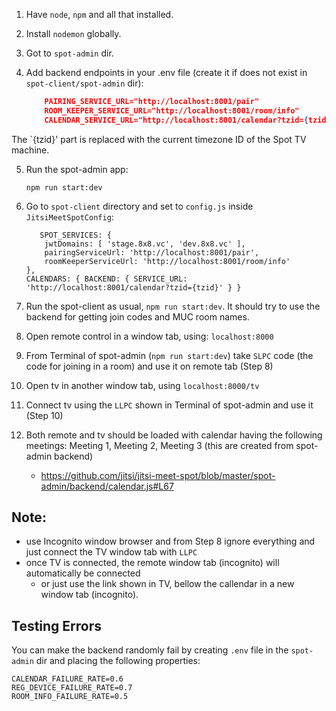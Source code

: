 1. Have `node`, `npm` and all that installed.

2. Install `nodemon` globally.

3. Got to `spot-admin` dir.

4. Add backend endpoints in your .env file (create it if does not exist in `spot-client/spot-admin` dir):
    ```json
        PAIRING_SERVICE_URL="http://localhost:8001/pair"
        ROOM_KEEPER_SERVICE_URL="http://localhost:8001/room/info"
        CALENDAR_SERVICE_URL="http://localhost:8001/calendar?tzid={tzid}"
    ```

The `{tzid}' part is replaced with the current timezone ID of the Spot TV machine.

5. Run the spot-admin app:

    `npm run start:dev`

6. Go to `spot-client` directory and set to `config.js` inside `JitsiMeetSpotConfig`:

    ```
       SPOT_SERVICES: {
        jwtDomains: [ 'stage.8x8.vc', 'dev.8x8.vc' ],
        pairingServiceUrl: 'http://localhost:8001/pair',
        roomKeeperServiceUrl: 'http://localhost:8001/room/info'
    },
    CALENDARS: { BACKEND: { SERVICE_URL: 'http://localhost:8001/calendar?tzid={tzid}' } }
    ```

7. Run the spot-client as usual, `npm run start:dev`.
It should try to use the backend for getting join codes and MUC room names.

8. Open remote control in a window tab, using: `localhost:8000`

9. From Terminal of spot-admin (`npm run start:dev`) take `SLPC` code (the code for joining in a room) and use it on remote tab (Step 8)

10. Open tv in another window tab, using `localhost:8000/tv`

11. Connect tv using the `LLPC` shown in Terminal of spot-admin and use it (Step 10)

12. Both remote and tv should be loaded with calendar having the following meetings: Meeting 1, Meeting 2, Meeting 3 (this are created from spot-admin backend)
    - https://github.com/jitsi/jitsi-meet-spot/blob/master/spot-admin/backend/calendar.js#L67

## Note:

- use Incognito window browser and from Step 8 ignore everything and just connect the TV window tab with `LLPC`
- once TV is connected, the remote window tab (incognito) will automatically be connected
    - or just use the link shown in TV, bellow the callendar in a new window tab (incognito).

## Testing Errors

You can make the backend randomly fail by creating `.env` file in the `spot-admin` dir and placing the following
properties:

```
CALENDAR_FAILURE_RATE=0.6
REG_DEVICE_FAILURE_RATE=0.7
ROOM_INFO_FAILURE_RATE=0.5
```

